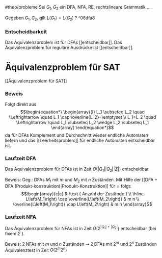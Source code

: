 #theo/probleme 
Sei $G_1,G_2$ ein DFA, NFA, RE, rechtslineare Grammatik ....

Gegeben $G_1, G_2$, gilt $L\left(G_1\right)=L\left(G_2\right)$ ? ^06dfa8

### Entscheidbarkeit
Das Äquivalenzproblem ist für DFAs [[entscheidbar]].
Das Äquivalenzproblem für reguläre Ausdrücke ist [[entscheidbar]].

# Äquivalenzproblem für SAT
[[Äquivalenzproblem für SAT]]


### Beweis
Folgt direkt aus
$$\begin{equation*}
\begin{array}{l}
L_1 \subseteq L_2 \quad \Leftrightarrow \quad L_1 \cap \overline{L_2}=\emptyset \\
L_1=L_2 \quad \Leftrightarrow \quad L_1 \subseteq L_2 \wedge L_2 \subseteq L_1
\end{array}
\end{equation*}$$
da für DFAs Komplement und Durchschnitt wieder endliche Automaten liefern und das [[Leerheitsproblem]] für endliche Automaten entscheidbar ist.


### Laufzeit DFA
Das Äquivalenzproblem für DFAs ist in Zeit 
$O\left(\left|Q_1\right|\left|Q_2\right||\Sigma|\right)$ 
entscheidbar.

Beweis:
Geg.: DFAs $M_1$ mit $m$ und $M_2$ mit $n$ Zuständen. Mit Hilfe der [[DFA + DFA (Produkt-konstruktion)|Produkt-Konstruktion]] für $\cap$ folgt:
$$\begin{array}{c|c} 
& \text { Anzahl der Zustände } \\
\hline L\left(M_1\right) \cap \overline{L\left(M_2\right)} & m n \\
\overline{L\left(M_1\right)} \cap L\left(M_2\right) & m n
\end{array}$$


### Laufzeit NFA
Das Äquivalenzproblem für NFAs ist in Zeit 
$O\left(2^{\left|Q_1\right|+\left|Q_2\right|}\right)$
entscheidbar (bei fixem $\Sigma$ ).

Beweis:
2 NFAs mit $m$ und $n$ Zuständen $\rightsquigarrow$
2 DFAs mit $2^m$ und $2^n$ Zuständen
Äquivalenztest in Zeit $O\left(2^m 2^n\right)$
